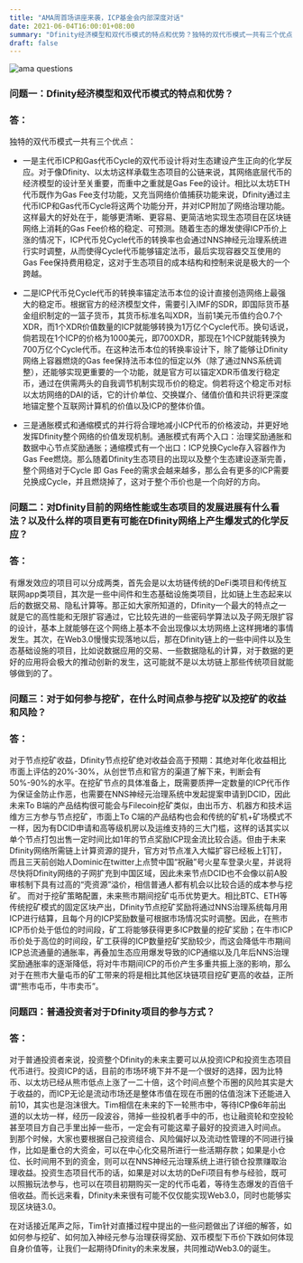 ```yaml
---
title: "AMA周首场讲座来袭，ICP基金会内部深度对话"
date: 2021-06-04T16:00:01+08:00
summary: "Dfinity经济模型和双代币模式的特点和优势？独特的双代币模式一共有三个优点：一是主代币ICP和Gas代币Cycle的双代币设计将对生态建设产生正向的化学反应。对于像Dfinity、以太坊这样承载生态项目的公链来说，其网络底层代币的经济模型的设计至关重要，而重中之重就是Gas Fee的设计。相比以太坊ETH代币既作为Gas Fee支付功能"
draft: false
---
```


![](https://storageapi.fleek.co/lyswifter-team-bucket/posts/ama-question.jpg "ama questions")

### 问题一：Dfinity经济模型和双代币模式的特点和优势？
### 答：
独特的双代币模式一共有三个优点：
- 一是主代币ICP和Gas代币Cycle的双代币设计将对生态建设产生正向的化学反应。对于像Dfinity、以太坊这样承载生态项目的公链来说，其网络底层代币的经济模型的设计至关重要，而重中之重就是Gas Fee的设计。相比以太坊ETH代币既作为Gas Fee支付功能，又充当网络价值捕获功能来说，Dfinity通过主代币ICP和Gas代币Cycle将这两个功能分开，并对ICP附加了网络治理功能。这样最大的好处在于，能够更清晰、更容易、更简洁地实现生态项目在区块链网络上消耗的Gas Fee价格的稳定、可预测。随着生态的爆发使得ICP币价上涨的情况下，ICP代币兑Cycle代币的转换率也会通过NNS神经元治理系统进行实时调整，从而使得Cycle代币能够锚定法币，最后实现容器交互使用的Gas Fee保持费用稳定，这对于生态项目的成本结构和控制来说是极大的一个跨越。

- 二是ICP代币兑Cycle代币的转换率锚定法币本位的设计直接创造网络上最强大的稳定币。根据官方的经济模型文件，需要引入IMF的SDR，即国际货币基金组织制定的一篮子货币，其货币标准名叫XDR，当前1美元币值约合0.7个XDR，而1个XDR价值数量的ICP就能够转换为1万亿个Cycle代币。换句话说，倘若现在1个ICP的价格为1000美元，即700XDR，那现在1个ICP就能转换为700万亿个Cycle代币。在这种法币本位的转换率设计下，除了能够让Dfinity网络上容器燃烧的Gas fee保持法币本位的恒定以外（除了通过NNS系统调整），还能够实现更重要的一个功能，就是官方可以锚定XDR币值发行稳定币，通过在供需两头的自我调节机制实现币价的稳定。倘若将这个稳定币对标以太坊网络的DAI的话，它的计价单位、交换媒介、储值价值和共识将更深度地锚定整个互联网计算机的价值以及ICP的整体价值。

- 三是通胀模式和通缩模式的并行将合理地减小ICP代币的价格波动，并更好地发挥Dfinity整个网络的价值发现机制。通胀模式有两个入口：治理奖励通胀和数据中心节点奖励通胀；通缩模式有一个出口：ICP兑换Cycle存入容器作为Gas Fee燃烧。那么随着Dfinity生态项目的出现以及整个生态建设逐渐完善，整个网络对于Cycle 即 Gas Fee的需求会越来越多，那么会有更多的ICP需要兑换成Cycle，并且燃烧掉了，这对于整个币价也是一个向好的方向。
 
### 问题二：对Dfinity目前的网络性能或生态项目的发展进展有什么看法？以及什么样的项目更有可能在Dfinity网络上产生爆发式的化学反应？
### 答：
有爆发效应的项目可以分成两类，首先会是以太坊链传统的DeFi类项目和传统互联网app类项目，其次是一些中间件和生态基础设施类项目，比如链上生态起来以后的数据交易、隐私计算等。那正如大家所知道的，Dfinity一个最大的特点之一就是它的高性能和无限扩容通过，它比较先进的一些密码学算法以及子网无限扩容的设计，基本上就能够在这个网络上基本不会出现像以太坊网络上这样拥堵的事情发生。其次，在Web3.0慢慢实现落地以后，那在Dfinity链上的一些中间件以及生态基础设施的项目，比如说数据应用的交易、一些数据隐私的计算，对于数据的更好的应用将会极大的推动创新的发生，这可能就不是以太坊链上那些传统项目就能够做到的了。   
 
### 问题三：对于如何参与挖矿，在什么时间点参与挖矿以及挖矿的收益和风险？
### 答：
对于节点挖矿收益，Dfinity节点挖矿绝对收益会高于预期：其绝对年化收益相比市面上评估的20%-30%，从创世节点和官方的渠道了解下来，判断会有50%-90%的水平。在挖矿节点的具体准备上，既需要质押一定数量的ICP代币作为保证金防止作恶，也需要在NNS神经元治理系统中发起提案申请到DCID，因此未来To B端的产品结构很可能会与Filecoin挖矿类似，由出币方、机器方和技术运维方三方参与节点挖矿，市面上To C端的产品结构也会和传统的矿机+矿场模式不一样，因为有DCID申请和高等级机房以及运维支持的三大门槛，这样的话其实以单个节点打包出售一定时间比如1年的节点奖励ICP现金流比较合适。但由于未来Dfinity网络所需链上计算资源的提升，官方对节点准入大幅扩容已经板上钉钉，而且三天前创始人Dominic在twitter上点赞中国“祝融”号火星车登录火星，并说将尽快将Dfinity网络的子网扩充到中国区域，因此未来节点DCID也不会像以前A股审核制下具有过高的“壳资源”溢价，相信普通人都有机会以比较合适的成本参与挖矿。
而对于挖矿策略配置，未来熊市期间挖矿屯币优势更大。相比BTC、ETH等传统挖矿模式的固定区块产出，Dfinity节点挖矿奖励将通过NNS治理系统每月用ICP进行结算，且每个月的ICP奖励数量可根据市场情况实时调整。因此，在熊市ICP币价处于低位的时间段，矿工将能够获得更多ICP数量的挖矿奖励；在牛市ICP币价处于高位的时间段，矿工获得的ICP数量挖矿奖励较少，而这会降低牛市期间ICP总流通量的通胀率，再叠加生态应用爆发导致的ICP通缩以及几年后NNS治理奖励通胀率的逐渐降低，将对牛市期间ICP的币价产生多重共振上涨的影响，那么对于在熊市大量屯币的矿工带来的将是相比其他区块链项目挖矿更高的收益，正所谓“熊市屯币，牛市卖币”。
 
### 问题四：普通投资者对于Dfinity项目的参与方式？
### 答：
对于普通投资者来说，投资整个Dfinity的未来主要可以从投资ICP和投资生态项目代币进行。投资ICP的话，目前的市场环境下并不是一个很好的选择，因为比特币、以太坊已经从熊市低点上涨了一二十倍，这个时间点整个币圈的风险其实是大于收益的，而ICP无论是流动市场还是整体市值在现在币圈的估值泡沫下还能进入前10，其实也是泡沫很大。Tim相信在未来的下一轮熊市中，等待ICP像6年前出道的以太坊一样，经历一段波谷，筛掉一些投机者手中的币，也让融资轮和空投轮甚至项目方自己手里出掉一些币，一定会有可能这辈子最好的投资进入时间点。
到那个时候，大家也要根据自己投资组合、风险偏好以及流动性管理的不同进行操作，比如是重仓的大资金，可以在中心化交易所进行一些活期存款；如果是小仓位、长时间用不到的资金，则可以在NNS神经元治理系统上进行锁仓投票赚取治理收益。投资生态项目代币的话，如果是对以太坊的DeFi项目有参与经验，既可以照搬玩法参与，也可以在项目初期购买一定的代币屯着，等待生态爆发的百倍千倍收益。而长远来看，Dfinity未来很有可能不仅仅能实现Web3.0，同时也能够实现区块链3.0。

在对话接近尾声之际，Tim针对直播过程中提出的一些问题做出了详细的解答，如如何参与挖矿、如何加入神经元参与治理获得奖励、双币模型下币价下跌如何体现自身价值等，让我们一起期待Dfinity的未来发展，共同推动Web3.0的诞生。

